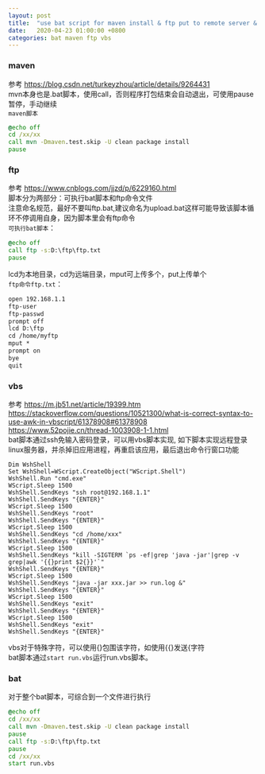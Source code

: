 ```yaml
---
layout: post
title:  "use bat script for maven install & ftp put to remote server & vbs script to login by ssh"
date:   2020-04-23 01:00:00 +0800
categories: bat maven ftp vbs 
---
```


### maven
参考 <https://blog.csdn.net/turkeyzhou/article/details/9264431>  
mvn本身也是.bat脚本，使用call，否则程序打包结束会自动退出，可使用pause暂停，手动继续  
`maven脚本`
```bat
@echo off
cd /xx/xx
call mvn -Dmaven.test.skip -U clean package install
pause
```

### ftp
参考 <https://www.cnblogs.com/jjzd/p/6229160.html>  
脚本分为两部分：可执行bat脚本和ftp命令文件  
注意命名规范，最好不要叫ftp.bat,建议命名为upload.bat这样可能导致该脚本循环不停调用自身，因为脚本里会有ftp命令  
`可执行bat脚本`：
```bat
@echo off
call ftp -s:D:\ftp\ftp.txt
pause
```
lcd为本地目录，cd为远端目录，mput可上传多个，put上传单个  
`ftp命令ftp.txt`：
```txt
open 192.168.1.1
ftp-user
ftp-passwd
prompt off
lcd D:\ftp
cd /home/myftp
mput *
prompt on
bye
quit
```

### vbs
参考 <https://m.jb51.net/article/19399.htm>  
<https://stackoverflow.com/questions/10521300/what-is-correct-syntax-to-use-awk-in-vbscript/61378908#61378908>  
<https://www.52pojie.cn/thread-1003908-1-1.html>  
bat脚本通过ssh免输入密码登录，可以用vbs脚本实现, 如下脚本实现远程登录linux服务器，并杀掉旧应用进程，再重启该应用，最后退出命令行窗口功能  
```vbs
Dim WshShell 
Set WshShell=WScript.CreateObject("WScript.Shell") 
WshShell.Run "cmd.exe"
WScript.Sleep 1500 
WshShell.SendKeys "ssh root@192.168.1.1"
WshShell.SendKeys "{ENTER}"
WScript.Sleep 1500 
WshShell.SendKeys "root"
WshShell.SendKeys "{ENTER}"
WScript.Sleep 1500 
WshShell.SendKeys "cd /home/xxx"
WshShell.SendKeys "{ENTER}"
WScript.Sleep 1500 
WshShell.SendKeys "kill -SIGTERM `ps -ef|grep 'java -jar'|grep -v grep|awk '{{}print $2{}}'`"
WshShell.SendKeys "{ENTER}"
WScript.Sleep 1500 
WshShell.SendKeys "java -jar xxx.jar >> run.log &"
WshShell.SendKeys "{ENTER}"
WScript.Sleep 1500 
WshShell.SendKeys "exit"
WshShell.SendKeys "{ENTER}"
WScript.Sleep 1500 
WshShell.SendKeys "exit"
WshShell.SendKeys "{ENTER}"
```
vbs对于特殊字符，可以使用{}包围该字符，如使用{{}发送{字符  
bat脚本通过`start run.vbs`运行run.vbs脚本。


### bat
对于整个bat脚本，可综合到一个文件进行执行
```bat
@echo off
cd /xx/xx
call mvn -Dmaven.test.skip -U clean package install
pause
call ftp -s:D:\ftp\ftp.txt
pause
cd /xx/xx
start run.vbs
```